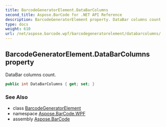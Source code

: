 ```yaml
---
title: BarcodeGeneratorElement.DataBarColumns
second_title: Aspose.BarCode for .NET API Reference
description: BarcodeGeneratorElement property. DataBar columns count
type: docs
weight: 610
url: /net/aspose.barcode.wpf/barcodegeneratorelement/databarcolumns/
---
```

## BarcodeGeneratorElement.DataBarColumns property

DataBar columns count.

```csharp
public int DataBarColumns { get; set; }
```

### See Also

* class [BarcodeGeneratorElement](../)
* namespace [Aspose.BarCode.WPF](../../../aspose.barcode.wpf/)
* assembly [Aspose.BarCode](../../../)


